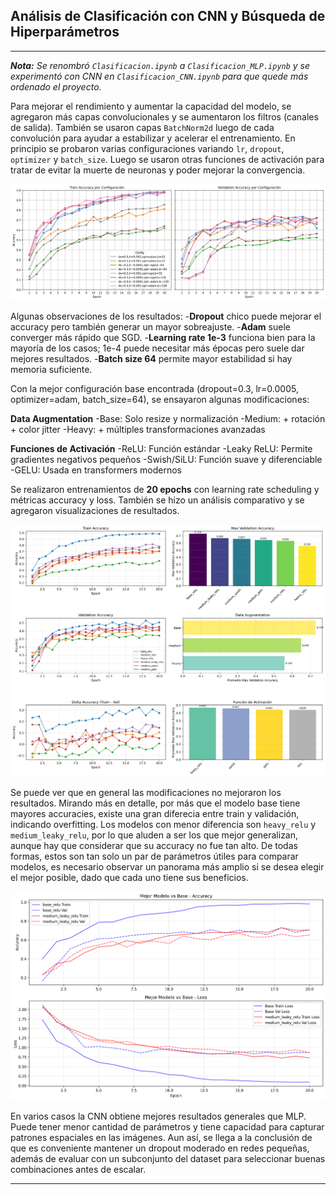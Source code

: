 ## Análisis de Clasificación con CNN y Búsqueda de Hiperparámetros

---

***Nota:** Se renombró `Clasificacion.ipynb` a `Clasificacion_MLP.ipynb` y se experimentó con CNN en `Clasificacion_CNN.ipynb` para que quede más ordenado el proyecto.*

Para mejorar el rendimiento y aumentar la capacidad del modelo, se agregaron más capas convolucionales y se aumentaron los filtros (canales de salida). También se usaron capas `BatchNorm2d` luego de cada convolución para ayudar a estabilizar y acelerar el entrenamiento. En principio se probaron varias configuraciones variando `lr`, `dropout`, `optimizer` y `batch_size`. Luego se usaron otras funciones de activación para tratar de evitar la muerte de neuronas y poder mejorar la convergencia.

![hp_results](src/img/hp_results.png)

Algunas observaciones de los resultados:
	-**Dropout** chico puede mejorar el accuracy pero también generar un mayor sobreajuste.
	-**Adam** suele converger más rápido que SGD.
	-**Learning rate 1e-3** funciona bien para la mayoría de los casos; 1e-4 puede necesitar más épocas pero suele dar mejores resultados.
	-**Batch size 64** permite mayor estabilidad si hay memoria suficiente.

Con la mejor configuración base encontrada (dropout=0.3, lr=0.0005, optimizer=adam, batch_size=64), se ensayaron algunas modificaciones:

**Data Augmentation**
	-Base: Solo resize y normalización
	-Medium: + rotación + color jitter
	-Heavy: + múltiples transformaciones avanzadas

**Funciones de Activación**
	-ReLU: Función estándar
	-Leaky ReLU: Permite gradientes negativos pequeños
	-Swish/SiLU: Función suave y diferenciable
	-GELU: Usada en transformers modernos

Se realizaron entrenamientos de **20 epochs** con learning rate scheduling y métricas accuracy y loss. También se hizo un análisis comparativo y se agregaron visualizaciones de resultados.

![advanced_results_analysis](src/img/advanced_results_analysis.png)

Se puede ver que en general las modificaciones no mejoraron los resultados. Mirando más en detalle, por más que el modelo base tiene mayores accuracies, existe una gran diferecia entre train y validación, indicando overfitting. Los modelos con menor diferencia son `heavy_relu` y `medium_leaky_relu`, por lo que aluden a ser los que mejor generalizan, aunque hay que considerar que su accuracy no fue tan alto. De todas formas, estos son tan solo un par de parámetros útiles para comparar modelos, es necesario observar un panorama más amplio si se desea elegir el mejor posible, dado que cada uno tiene sus beneficios.

![best_vs_base](src/img/best_vs_base.png)

En varios casos la CNN obtiene mejores resultados generales que MLP. Puede tener menor cantidad de parámetros y tiene capacidad para capturar patrones espaciales en las imágenes. Aun así, se llega a la conclusión de que es conveniente mantener un dropout moderado en redes pequeñas, además de evaluar con un subconjunto del dataset para seleccionar buenas combinaciones antes de escalar.

---